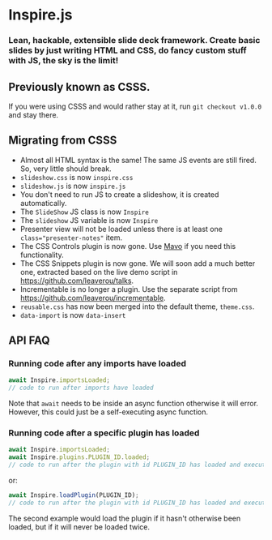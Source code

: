 # Inspire.js
### Lean, hackable, extensible slide deck framework. Create basic slides by just writing HTML and CSS, do fancy custom stuff with JS, the sky is the limit!

## Previously known as CSSS.

If you were using CSSS and would rather stay at it, run `git checkout v1.0.0` and stay there.

## Migrating from CSSS

- Almost all HTML syntax is the same! The same JS events are still fired. So, very little should break.
- `slideshow.css` is now `inspire.css`
- `slideshow.js` is now `inspire.js`
- You don't need to run JS to create a slideshow, it is created automatically.
- The `SlideShow` JS class is now `Inspire`
- The `slideshow` JS variable is now `Inspire`
- Presenter view will not be loaded unless there is at least one `class="presenter-notes"` item.
- The CSS Controls plugin is now gone. Use [Mavo](https://mavo.io) if you need this functionality.
- The CSS Snippets plugin is now gone. We will soon add a much better one, extracted based on the live demo script in https://github.com/leaverou/talks.
- Incrementable is no longer a plugin. Use the separate script from https://github.com/leaverou/incrementable.
- `reusable.css` has now been merged into the default theme, `theme.css`.
- `data-import` is now `data-insert`

## API FAQ

### Running code after any imports have loaded

```js
await Inspire.importsLoaded;
// code to run after imports have loaded
```

Note that `await` needs to be inside an async function otherwise it will error. However, this could just be a self-executing async function.

### Running code after a specific plugin has loaded

```js
await Inspire.importsLoaded;
await Inspire.plugins.PLUGIN_ID.loaded;
// code to run after the plugin with id PLUGIN_ID has loaded and executed
```

or:

```js
await Inspire.loadPlugin(PLUGIN_ID);
// code to run after the plugin with id PLUGIN_ID has loaded and executed
```

The second example would load the plugin if it hasn't otherwise been loaded, but if it will never be loaded twice.
